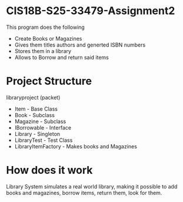 # CIS18B-S25-33479-Assignment2
This program does the following

* Create Books or Magazines
* Gives them titles authors and generted ISBN numbers
* Stores them in a library
* Allows to Borrow and return said items

# Project Structure

libraryproject (packet)

* Item - Base Class
* Book - Subclass
* Magazine - Subclass
* IBorrowable - Interface
* Library - Singleton
* LibraryTest - Test Class
* LibraryItemFactory - Makes books and Magazines
  
# How does it work

Library System simulates a real world library, making it possible to add books and magazines, borrow items, return them, look for them. 

